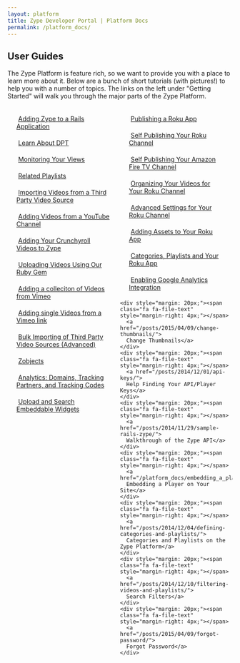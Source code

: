```yaml
---
layout: platform
title: Zype Developer Portal | Platform Docs
permalink: /platform_docs/
---
```

## User Guides
The Zype Platform is feature rich, so we want to provide you with a place to learn more about it.
Below are a bunch of short tutorials (with pictures!) to help you with a number of topics. The links on the left under "Getting Started" will walk you through the major parts of the Zype Platform.

<div style="display: inline-flex; width: 100%;">
  <div style="width: 50%;">
    <div style="margin: 20px;"><span class="fa fa-file-text" style="margin-right: 4px;"></span>
      <a href="/posts/2014/10/10/adding-zype-to-rails/">
      Adding Zype to a Rails Application</a>
    </div>
    <div style="margin: 20px;"><span class="fa fa-file-text" style="margin-right: 4px;"></span>
      <a href="/posts/2014/10/17/dpt-from-scratch/">
      Learn About DPT</a>
    </div>
    <div style="margin: 20px;"><span class="fa fa-file-text" style="margin-right: 4px;"></span>
      <a href="/posts/2014/10/20/checking-player-request-logs/">
      Monitoring Your Views</a>
    </div>
    <div style="margin: 20px;"><span class="fa fa-file-text" style="margin-right: 4px;"></span>
      <a href="/posts/2014/10/23/adding-a-playlist-of-related-videos/">
      Related Playlists</a>
    </div>
    <div style="margin: 20px;"><span class="fa fa-file-text" style="margin-right: 4px;"></span>
      <a href="/posts/2015/02/15/importing-videos-from-third-party-source">
      Importing Videos from a Third Party Video Source</a>
    </div>
    <div style="margin: 20px;"><span class="fa fa-file-text" style="margin-right: 4px;"></span>
      <a href="/posts/2014/11/18/search-youtube-in-zype/">
      Adding Videos from a YouTube Channel</a>
    </div>
    <div style="margin: 20px;"><span class="fa fa-file-text" style="margin-right: 4px;"></span>
      <a href="/posts/2014/11/19/adding-crunchyroll-as-a-video-source/">
      Adding Your Crunchyroll Videos to Zype</a>
    </div>
    <div style="margin: 20px;"><span class="fa fa-file-text" style="margin-right: 4px;"></span>
      <a href="/posts/2014/11/20/uploading-vidoes-with-the-zype-cli/">
      Uploading Videos Using Our Ruby Gem</a>
    </div>
    <div style="margin: 20px;"><span class="fa fa-file-text" style="margin-right: 4px;"></span>
    <a href="/platform_docs/adding_videos/#2">
    Adding a colleciton of Videos from Vimeo</a>
    </div>
    <div style="margin: 20px;"><span class="fa fa-file-text" style="margin-right: 4px;"></span>
    <a href="/platform_docs/adding_videos/#6">
    Adding single Videos from a Vimeo link</a>
    </div>
    <div style="margin: 20px;"><span class="fa fa-file-text" style="margin-right: 4px;"></span>
    <a href="/posts/2015/02/15/bulk-video-importing">
    Bulk Importing of Third Party Video Sources (Advanced)</a>
    </div>
    <div style="margin: 20px;"><span class="fa fa-file-text" style="margin-right: 4px;"></span>
    <a href="/posts/2014/12/04/zobjects-in-the-zype-platform/">
    Zobjects</a>
    </div>
    <div style="margin: 20px;"><span class="fa fa-file-text" style="margin-right: 4px;"></span>
      <a href="/posts/2015/11/03/analytics-tracking-partner-codes/">Analytics: Domains, Tracking Partners, and Tracking Codes</a>
    </div>
    <div style="margin: 20px;"><span class="fa fa-file-text" style="margin-right: 4px;"></span>
      <a href="/posts/2016/02/01/upload-search-widgets/">Upload and Search Embeddable Widgets</a>
    </div>

  </div>

  <div style="width: 50%;">
  <div style="margin: 20px;"><span class="fa fa-file-text" style="margin-right: 4px;"></span>
  <a href="/posts/2015/02/13/zype-publish-roku/">
  Publishing a Roku App </a>
  </div>
  <div style="margin: 20px;"><span class="fa fa-file-text" style="margin-right: 4px;"></span>
    <a href="/posts/2015/02/13/self-publish-roku/">
    Self Publishing Your Roku Channel</a>
  </div>
  <div style="margin: 20px;"><span class="fa fa-file-text" style="margin-right: 4px;"></span>
    <a href="/posts/2016/01/15/self-publish-firetv/">
    Self Publishing Your Amazon Fire TV Channel</a>
  </div>
  <div style="margin: 20px;"><span class="fa fa-file-text" style="margin-right: 4px;"></span>
    <a href="/posts/2015/05/11/organizing-videos-for-roku/">
    Organizing Your Videos for Your Roku Channel</a>
  </div>
  <div style="margin: 20px;"><span class="fa fa-file-text" style="margin-right: 4px;"></span>
    <a href="/posts/2015/02/13/roku-advanced-settings/">
    Advanced Settings for Your Roku Channel</a>
  </div>
  <div style="margin: 20px;"><span class="fa fa-file-text" style="margin-right: 4px;"></span>
  <a href="/posts/2014/12/03/zype-roku-assets/">
  Adding Assets to Your Roku App</a>
  </div>
    <div style="margin: 20px;"><span class="fa fa-file-text" style="margin-right: 4px;"></span>
      <a href="/posts/2014/12/03/categories-playlists-zobjects-roku/">
      Categories, Playlists and Your Roku App</a>
    </div>
    <div style="margin: 20px;"><span class="fa fa-file-text" style="margin-right: 4px;"></span>
      <a href="/platform_docs/google_analytics/">
      Enabling Google Analytics Integration</a>
    </div>


    <div style="margin: 20px;"><span class="fa fa-file-text" style="margin-right: 4px;"></span>
      <a href="/posts/2015/04/09/change-thumbnails/">
      Change Thumbnails</a>
    </div>
    <div style="margin: 20px;"><span class="fa fa-file-text" style="margin-right: 4px;"></span>
      <a href="/posts/2014/12/01/api-keys/">
      Help Finding Your API/Player Keys</a>
    </div>
    <div style="margin: 20px;"><span class="fa fa-file-text" style="margin-right: 4px;"></span>
      <a href="/posts/2014/11/29/sample-rails-zype/">
      Walkthrough of the Zype API</a>
    </div>
    <div style="margin: 20px;"><span class="fa fa-file-text" style="margin-right: 4px;"></span>
      <a href="/platform_docs/embedding_a_player/">
      Embedding a Player on Your Site</a>
    </div>
    <div style="margin: 20px;"><span class="fa fa-file-text" style="margin-right: 4px;"></span>
      <a href="/posts/2014/12/04/defining-categories-and-playlists/">
      Categories and Playlists on the Zype Platform</a>
    </div>
    <div style="margin: 20px;"><span class="fa fa-file-text" style="margin-right: 4px;"></span>
      <a href="/posts/2014/12/10/filtering-videos-and-playlists/">
      Search Filters</a>
    </div>
    <div style="margin: 20px;"><span class="fa fa-file-text" style="margin-right: 4px;"></span>
      <a href="/posts/2015/04/09/forgot-password/">
      Forgot Password</a>
    </div>
  </div>
</div>
